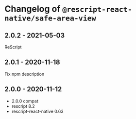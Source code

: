 # Changelog of `@rescript-react-native/safe-area-view`

## 2.0.2 - 2021-05-03

ReScript

## 2.0.1 - 2020-11-18

Fix npm description

## 2.0.0 - 2020-11-12

- 2.0.0 compat
- rescript 8.2
- rescript-react-native 0.63

